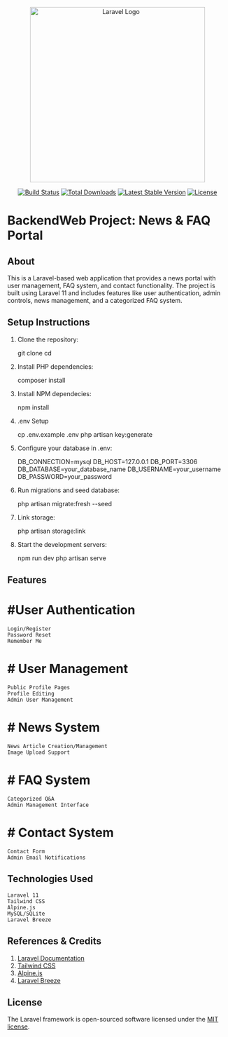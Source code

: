 <p align="center"><a href="https://laravel.com" target="_blank"><img src="https://raw.githubusercontent.com/laravel/art/master/logo-lockup/5%20SVG/2%20CMYK/1%20Full%20Color/laravel-logolockup-cmyk-red.svg" width="400" alt="Laravel Logo"></a></p>

<p align="center">
<a href="https://github.com/laravel/framework/actions"><img src="https://github.com/laravel/framework/workflows/tests/badge.svg" alt="Build Status"></a>
<a href="https://packagist.org/packages/laravel/framework"><img src="https://img.shields.io/packagist/dt/laravel/framework" alt="Total Downloads"></a>
<a href="https://packagist.org/packages/laravel/framework"><img src="https://img.shields.io/packagist/v/laravel/framework" alt="Latest Stable Version"></a>
<a href="https://packagist.org/packages/laravel/framework"><img src="https://img.shields.io/packagist/l/laravel/framework" alt="License"></a>
</p>



# BackendWeb Project: News & FAQ Portal

## About
This is a Laravel-based web application that provides a news portal with user management, FAQ system, and contact functionality. The project is built using Laravel 11 and includes features like user authentication, admin controls, news management, and a categorized FAQ system.

## Setup Instructions

1. Clone the repository:

    git clone <your-repository-url>
    cd <project-directory>

2. Install PHP dependencies:

    composer install

3. Install NPM dependecies:

    npm install

4. .env Setup

    cp .env.example .env
    php artisan key:generate

5. Configure your database in .env:

    DB_CONNECTION=mysql
    DB_HOST=127.0.0.1
    DB_PORT=3306
    DB_DATABASE=your_database_name
    DB_USERNAME=your_username
    DB_PASSWORD=your_password

6. Run migrations and seed database:

    php artisan migrate:fresh --seed

7. Link storage:

    php artisan storage:link

8. Start the development servers:

    npm run dev
    php artisan serve



## Features
#   #User Authentication
    Login/Register
    Password Reset
    Remember Me
#   # User Management
    Public Profile Pages
    Profile Editing
    Admin User Management
#   # News System
    News Article Creation/Management
    Image Upload Support
#   # FAQ System
    Categorized Q&A
    Admin Management Interface
#   # Contact System
    Contact Form
    Admin Email Notifications

## Technologies Used
    Laravel 11
    Tailwind CSS
    Alpine.js
    MySQL/SQLite
    Laravel Breeze

## References & Credits

1. [Laravel Documentation](https://laravel.com/docs)
2. [Tailwind CSS](https://tailwindcss.com/)
3. [Alpine.js](https://alpinejs.dev/)
4. [Laravel Breeze](https://laravel.com/docs/starter-kits#laravel-breeze)



## License

The Laravel framework is open-sourced software licensed under the [MIT license](https://opensource.org/licenses/MIT).